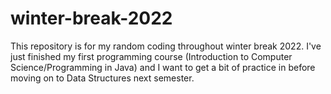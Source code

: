 # winter-break-2022
<p>This repository is for my random coding throughout winter break 2022. I've just finished my first programming course (Introduction to Computer Science/Programming in Java) and I want to get a bit of practice in before moving on to Data Structures next semester.</p>
